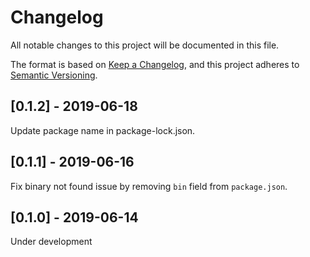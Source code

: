 # Changelog
All notable changes to this project will be documented in this file.

The format is based on [Keep a Changelog](https://keepachangelog.com/en/1.0.0/),
and this project adheres to [Semantic Versioning](https://semver.org/spec/v2.0.0.html).

## [0.1.2] - 2019-06-18
Update package name in package-lock.json.

## [0.1.1] - 2019-06-16
Fix binary not found issue by removing `bin` field from `package.json`.

## [0.1.0] - 2019-06-14
Under development
